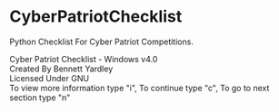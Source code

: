 # CyberPatriotChecklist
Python Checklist For Cyber Patriot Competitions. 

Cyber Patriot Checklist - Windows v4.0                                                         
Created By Bennett Yardley                                                                     
Licensed Under GNU                                                                             
To view more information type "i", To continue type "c", To go to next section type "n"  
